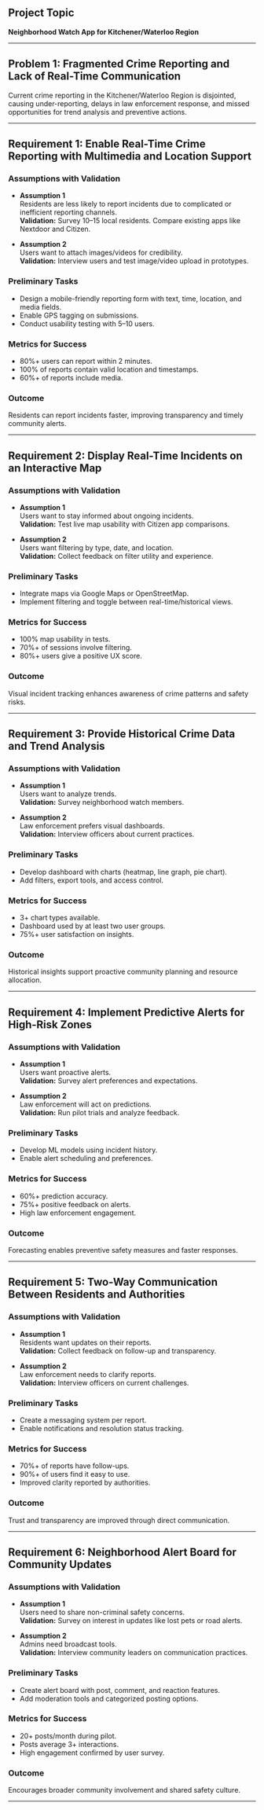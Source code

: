 ##  Project Topic
**Neighborhood Watch App for Kitchener/Waterloo Region**

---

##  Problem 1: Fragmented Crime Reporting and Lack of Real-Time Communication

Current crime reporting in the Kitchener/Waterloo Region is disjointed, causing under-reporting, delays in law enforcement response, and missed opportunities for trend analysis and preventive actions.

---

##  Requirement 1: Enable Real-Time Crime Reporting with Multimedia and Location Support

###  Assumptions with Validation

- **Assumption 1**  
  Residents are less likely to report incidents due to complicated or inefficient reporting channels.  
  **Validation:** Survey 10–15 local residents. Compare existing apps like Nextdoor and Citizen.

- **Assumption 2**  
  Users want to attach images/videos for credibility.  
  **Validation:** Interview users and test image/video upload in prototypes.

###  Preliminary Tasks

- Design a mobile-friendly reporting form with text, time, location, and media fields.  
- Enable GPS tagging on submissions.  
- Conduct usability testing with 5–10 users.

###  Metrics for Success

- 80%+ users can report within 2 minutes.  
- 100% of reports contain valid location and timestamps.  
- 60%+ of reports include media.

###  Outcome

Residents can report incidents faster, improving transparency and timely community alerts.

---

##  Requirement 2: Display Real-Time Incidents on an Interactive Map

###  Assumptions with Validation

- **Assumption 1**  
  Users want to stay informed about ongoing incidents.  
  **Validation:** Test live map usability with Citizen app comparisons.

- **Assumption 2**  
  Users want filtering by type, date, and location.  
  **Validation:** Collect feedback on filter utility and experience.

###  Preliminary Tasks

- Integrate maps via Google Maps or OpenStreetMap.  
- Implement filtering and toggle between real-time/historical views.

###  Metrics for Success

- 100% map usability in tests.  
- 70%+ of sessions involve filtering.  
- 80%+ users give a positive UX score.

###  Outcome

Visual incident tracking enhances awareness of crime patterns and safety risks.

---

##  Requirement 3: Provide Historical Crime Data and Trend Analysis

###  Assumptions with Validation

- **Assumption 1**  
  Users want to analyze trends.  
  **Validation:** Survey neighborhood watch members.

- **Assumption 2**  
  Law enforcement prefers visual dashboards.  
  **Validation:** Interview officers about current practices.

###  Preliminary Tasks

- Develop dashboard with charts (heatmap, line graph, pie chart).  
- Add filters, export tools, and access control.

###  Metrics for Success

- 3+ chart types available.  
- Dashboard used by at least two user groups.  
- 75%+ user satisfaction on insights.

###  Outcome

Historical insights support proactive community planning and resource allocation.

---

##  Requirement 4: Implement Predictive Alerts for High-Risk Zones

###  Assumptions with Validation

- **Assumption 1**  
  Users want proactive alerts.  
  **Validation:** Survey alert preferences and expectations.

- **Assumption 2**  
  Law enforcement will act on predictions.  
  **Validation:** Run pilot trials and analyze feedback.

###  Preliminary Tasks

- Develop ML models using incident history.  
- Enable alert scheduling and preferences.

###  Metrics for Success

- 60%+ prediction accuracy.  
- 75%+ positive feedback on alerts.  
- High law enforcement engagement.

###  Outcome

Forecasting enables preventive safety measures and faster responses.

---

##  Requirement 5: Two-Way Communication Between Residents and Authorities

###  Assumptions with Validation

- **Assumption 1**  
  Residents want updates on their reports.  
  **Validation:** Collect feedback on follow-up and transparency.

- **Assumption 2**  
  Law enforcement needs to clarify reports.  
  **Validation:** Interview officers on current challenges.

###  Preliminary Tasks

- Create a messaging system per report.  
- Enable notifications and resolution status tracking.

###  Metrics for Success

- 70%+ of reports have follow-ups.  
- 90%+ of users find it easy to use.  
- Improved clarity reported by authorities.

###  Outcome

Trust and transparency are improved through direct communication.

---

##  Requirement 6: Neighborhood Alert Board for Community Updates

###  Assumptions with Validation

- **Assumption 1**  
  Users need to share non-criminal safety concerns.  
  **Validation:** Survey on interest in updates like lost pets or road alerts.

- **Assumption 2**  
  Admins need broadcast tools.  
  **Validation:** Interview community leaders on communication practices.

###  Preliminary Tasks

- Create alert board with post, comment, and reaction features.  
- Add moderation tools and categorized posting options.

###  Metrics for Success

- 20+ posts/month during pilot.  
- Posts average 3+ interactions.  
- High engagement confirmed by user survey.

###  Outcome

Encourages broader community involvement and shared safety culture.

---
